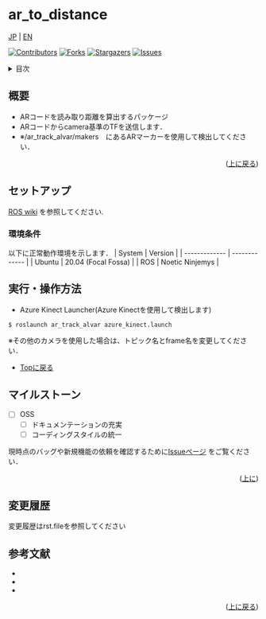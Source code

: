 # **ar_to_distance**
<a name="readme-top"></a>

[JP](README.md) | [EN](README.en.md)

[![Contributors][contributors-shield]][contributors-url]
[![Forks][forks-shield]][forks-url]
[![Stargazers][stars-shield]][stars-url]
[![Issues][issues-shield]][issues-url]
<!-- [![MIT License][license-shield]][license-url] -->

<!-- 目次 -->
<details>
  <summary>目次</summary>
  <ol>
    <li>
      <a href="#概要">概要</a>
    </li>
    <li>
      <a href="#環境構築">環境構築</a>
      <ul>
        <li><a href="#環境条件">環境条件</a></li>
        <li><a href="#インストール方法">インストール方法</a></li>
      </ul>
    </li>
    <li><a href="#実行・操作方法">実行・操作方法</a></li>
    <li><a href="#マイルストーン">マイルストーン</a></li>
    <li><a href="#変更履歴">変更履歴</a></li>
    <!-- <li><a href="#contributing">Contributing</a></li> -->
    <!-- <li><a href="#license">License</a></li> -->
    <li><a href="#参考文献">参考文献</a></li>
  </ol>
</details>

<!-- レポジトリの概要 -->
## 概要
- ARコードを読み取り距離を算出するパッケージ
- ARコードからcamera基準のTFを送信します．
- ※/ar_track_alvar/makers　にあるARマーカーを使用して検出してください．
<p align="right">(<a href="#readme-top">上に戻る</a>)</p>

<!-- セットアップ -->
## セットアップ
 [ROS wiki](http://wiki.ros.org/ar_track_alvar) を参照してください.

### 環境条件
以下に正常動作環境を示します．
| System  | Version |
| ------------- | ------------- |
| Ubuntu    | 20.04 (Focal Fossa) |
| ROS       | Noetic Ninjemys |

<!-- 実行・操作方法 -->
## 実行・操作方法
<!-- デモの実行方法やスクリーンショットがあるとわかりやすくなるでしょう -->
- Azure Kinect Launcher(Azure Kinectを使用して検出します)
```
$ roslaunch ar_track_alvar azure_kinect.launch
```
※その他のカメラを使用した場合は、トピック名とframe名を変更してください．
- [Topに戻る](#ar_to_distance)

<!-- マイルストーン -->
## マイルストーン
- [ ] OSS
    - [ ] ドキュメンテーションの充実
    - [ ] コーディングスタイルの統一

現時点のバッグや新規機能の依頼を確認するために[Issueページ](https://github.com/ros-perception/ar_track_alvar/issues) をご覧ください．

<p align="right">(<a href="#readme-top">上に</a>)</p>

<!-- 変更履歴 -->
## 変更履歴
  変更履歴はrst.fileを参照してください
<!-- 参考文献 -->
## 参考文献

* []()
* []()
* []()

<p align="right">(<a href="#readme-top">上に戻る</a>)</p>



<!-- MARKDOWN LINKS & IMAGES -->
<!-- https://www.markdownguide.org/basic-syntax/#reference-style-links -->
[contributors-shield]: https://img.shields.io/github/contributors/TeamSOBITS/ar_track_alvar.svg?style=for-the-badge
[contributors-url]: https://github.com/TeamSOBITS/ar_track_alvar/graphs/contributors
[forks-shield]: https://img.shields.io/github/forks/TeamSOBITS/ar_track_alvar.svg?style=for-the-badge
[forks-url]: https://github.com/TeamSOBITS/ar_track_alvar/network/members
[stars-shield]: https://img.shields.io/github/stars/TeamSOBITS/ar_track_alvar.svg?style=for-the-badge
[stars-url]: https://github.com/TeamSOBITS/ar_track_alvar/stargazers
[issues-shield]: https://img.shields.io/github/issues/TeamSOBITS/ar_track_alvar.svg?style=for-the-badge
[issues-url]: https://github.com/TeamSOBITS/ar_track_alvar/issues
[license-shield]: https://img.shields.io/github/license/TeamSOBITS/ar_track_alvar.svg?style=for-the-badge
[license-url]: https://github.com/TeamSOBITS/ar_track_alvar/blob/master/LICENSE.txt
